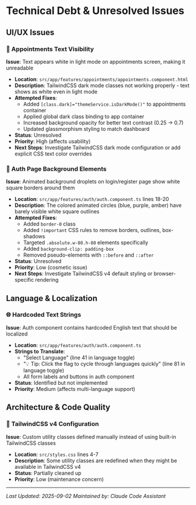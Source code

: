 # Technical Debt & Unresolved Issues

## UI/UX Issues

### 📱 Appointments Text Visibility
**Issue**: Text appears white in light mode on appointments screen, making it unreadable
- **Location**: `src/app/features/appointments/appointments.component.html`
- **Description**: TailwindCSS dark mode classes not working properly - text shows as white even in light mode
- **Attempted Fixes**:
  - Added `[class.dark]="themeService.isDarkMode()"` to appointments container
  - Applied global dark class binding to app container
  - Increased background opacity for better text contrast (0.25 → 0.7)
  - Updated glassmorphism styling to match dashboard
- **Status**: Unresolved
- **Priority**: High (affects usability)
- **Next Steps**: Investigate TailwindCSS dark mode configuration or add explicit CSS text color overrides

### 🎨 Auth Page Background Elements
**Issue**: Animated background droplets on login/register page show white square borders around them
- **Location**: `src/app/features/auth/auth.component.ts` lines 18-20
- **Description**: The colored animated circles (blue, purple, amber) have barely visible white square outlines
- **Attempted Fixes**: 
  - Added `border-0` class
  - Added `!important` CSS rules to remove borders, outlines, box-shadows
  - Targeted `.absolute.w-80.h-80` elements specifically
  - Added `background-clip: padding-box`
  - Removed pseudo-elements with `::before` and `::after`
- **Status**: Unresolved
- **Priority**: Low (cosmetic issue)
- **Next Steps**: Investigate TailwindCSS v4 default styling or browser-specific rendering

## Language & Localization

### 🌐 Hardcoded Text Strings  
**Issue**: Auth component contains hardcoded English text that should be localized
- **Location**: `src/app/features/auth/auth.component.ts`
- **Strings to Translate**:
  - "Select Language" (line 41 in language toggle)
  - "💡 Tip: Click the flag to cycle through languages quickly" (line 81 in language toggle)
  - All form labels and buttons in auth component
- **Status**: Identified but not implemented
- **Priority**: Medium (affects multi-language support)

## Architecture & Code Quality

### 📁 TailwindCSS v4 Configuration
**Issue**: Custom utility classes defined manually instead of using built-in TailwindCSS classes
- **Location**: `src/styles.css` lines 4-7
- **Description**: Some utility classes are redefined when they might be available in TailwindCSS v4
- **Status**: Partially cleaned up
- **Priority**: Low (maintenance concern)

---

*Last Updated: 2025-09-02*
*Maintained by: Claude Code Assistant*